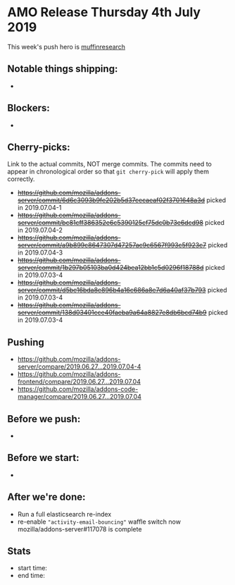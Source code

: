 # AMO Release Thursday 4th July 2019

This week's push hero is [muffinresearch](https://github.com/muffinresearch)

## Notable things shipping:

*

## Blockers:

*

## Cherry-picks:

Link to the actual commits, NOT merge commits. The commits need to appear
in chronological order so that `git cherry-pick` will apply them correctly.

* ~~https://github.com/mozilla/addons-server/commit/6d6c3093b9fe202b5d37cecaeaf02f3701648a3d~~ picked in 2019.07.04-1
* ~~https://github.com/mozilla/addons-server/commit/bc81cff386352e6c5390125cf75dc0b73e6dcd98~~ picked in 2019.07.04-2
* ~~https://github.com/mozilla/addons-server/commit/a9b899c8647307d47257ac9c6567f993c5f923c7~~ picked in 2019.07.04-3
* ~~https://github.com/mozilla/addons-server/commit/1b297b05103ba0d424bea12bb1c5d0296f18788d~~ picked in 2019.07.03-4
* ~~https://github.com/mozilla/addons-server/commit/d5be16bda8e896b4a16c686a8e7d6a40af37b793~~ picked in 2019.07.03-4
* ~~https://github.com/mozilla/addons-server/commit/138d03401cce40faeba9a64a8827e8db6bcd74b9~~ picked in 2019.07.03-4

## Pushing

- https://github.com/mozilla/addons-server/compare/2019.06.27...2019.07.04-4
- https://github.com/mozilla/addons-frontend/compare/2019.06.27...2019.07.04
- https://github.com/mozilla/addons-code-manager/compare/2019.06.27...2019.07.04

## Before we push:

* 

## Before we start:

*

## After we're done:

* Run a full elasticsearch re-index
* re-enable `"activity-email-bouncing"` waffle switch now mozilla/addons-server#117078 is complete

## Stats

- start time:
- end time:
